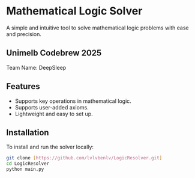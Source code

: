 # Mathematical Logic Solver

A simple and intuitive tool to solve mathematical logic problems with ease and precision.

## Unimelb Codebrew 2025

Team Name: DeepSleep

## Features

- Supports key operations in mathematical logic.
- Supports user-added axioms.
- Lightweight and easy to set up.

## Installation

To install and run the solver locally:
```bash
git clone [https://github.com/lvlvbenlv/LogicResolver.git]
cd LogicResolver
python main.py
